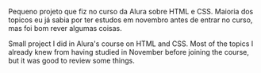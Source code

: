 Pequeno projeto que fiz no curso da Alura sobre HTML e CSS. Maioria dos topicos eu já sabia por ter estudos em novembro antes de entrar no curso, mas foi bom rever algumas coisas.

Small project I did in Alura's course on HTML and CSS. Most of the topics I already knew from having studied in November before joining the course, but it was good to review some things.
